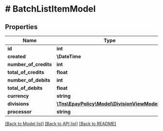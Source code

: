# # BatchListItemModel

## Properties

Name | Type | Description | Notes
------------ | ------------- | ------------- | -------------
**id** | **int** |  | [optional]
**created** | **\DateTime** |  | [optional]
**number_of_credits** | **int** |  | [optional]
**total_of_credits** | **float** |  | [optional]
**number_of_debits** | **int** |  | [optional]
**total_of_debits** | **float** |  | [optional]
**currency** | **string** |  | [optional]
**divisions** | [**\Tns\EpayPolicy\Model\DivisionViewModel[]**](DivisionViewModel.md) |  | [optional]
**processor** | **string** |  | [optional]

[[Back to Model list]](../../README.md#models) [[Back to API list]](../../README.md#endpoints) [[Back to README]](../../README.md)
